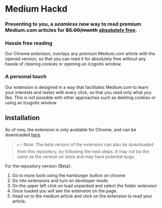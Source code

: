 # Medium Hackd


### Presenting to you, a *seamless* new way to read premium Medium.com articles for ~~$5.00/month~~ <ins>absolutely free</ins>.

### Hassle free reading

Our Chrome extension, overlays any premium Medium.com article with the opened version, so that you can read it for absolutely free without any hassle of clearing cookies or opening an Icognito window.


### A personal touch

Our extension is designed in a way that facilitates Medium.com to learn your interests and tastes with every click, so that you read  only what you like. This is not possible with other approaches such as deleting cookies or using an Icognito window.

## Installation

As of now, the extension is only available for Chrome, and can be downloaded [here](https://chrome.google.com/webstore/detail/medium-hackd/fjjfjlecfadomdpeohehfhnbekekdild).


> 👉 Note: The beta version of the extension can also be downloaded from this repository, by following the next steps. It may not be the same as the version on store and may have potential bugs.

For the repository version (Beta):

1.  Go to more tools using the hamburger button on chrome
2.  Go into extensions and turn on developer mode.
3.  On the upper left click on load unpacked and select the folder extension
4.  Once loaded you will see the extension on the page.
5.  Head on to the medium article and click on the extension to read your article.

